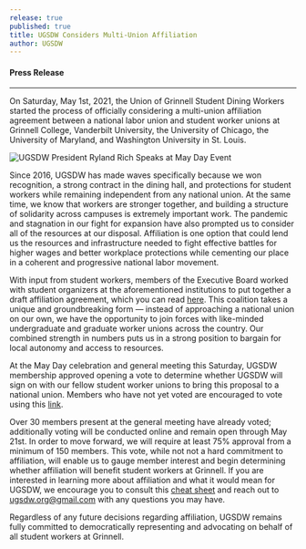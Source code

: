 ```yaml
---
release: true
published: true
title: UGSDW Considers Multi-Union Affiliation
author: UGSDW
---
```

#### Press Release

***

On Saturday, May 1st, 2021, the Union of Grinnell Student Dining Workers started the process of officially considering a multi-union affiliation agreement between a national labor union and student worker unions at Grinnell College, Vanderbilt University, the University of Chicago, the University of Maryland, and Washington University in St. Louis.

![UGSDW President Ryland Rich Speaks at May Day Event]({{site.baseurl}}/assets/news/20210501_143813.jpg)

Since 2016, UGSDW has made waves specifically because we won recognition, a strong contract in the dining hall, and protections for student workers while remaining independent from any national union. At the same time, we know that workers are stronger together, and building a structure of solidarity across campuses is extremely important work. The pandemic and stagnation in our fight for expansion have also prompted us to consider all of the resources at our disposal. Affiliation is one option that could lend us the resources and infrastructure needed to fight effective battles for higher wages and better workplace protections while cementing our place in a coherent and progressive national labor movement.

With input from student workers, members of the Executive Board worked with student organizers at the aforementioned institutions to put together a draft affiliation agreement, which you can read [here](https://docs.google.com/document/d/1a8qs5c75wSbX832W4e1adEijA_D7YZODO1BHlK-QsBw/edit?usp=sharing). This coalition takes a unique and groundbreaking form — instead of approaching a national union on our own, we have the opportunity to join forces with like-minded undergraduate and graduate worker unions across the country. Our combined strength in numbers puts us in a strong position to bargain for local autonomy and access to resources.

At the May Day celebration and general meeting this Saturday, UGSDW membership approved opening a vote to determine whether UGSDW will sign on with our fellow student worker unions to bring this proposal to a national union. Members who have not yet voted are encouraged to vote using this [link](https://forms.gle/TzFkLEunDA2Fz3F89 ).

Over 30 members present at the general meeting have already voted; additionally voting will be conducted online and remain open through May 21st. In order to move forward, we will require at least 75% approval from a minimum of 150 members. This vote, while not not a hard commitment to affiliation, will enable us to gauge member interest and begin determining whether affiliation will benefit student workers at Grinnell. If you are interested in learning more about affiliation and what it would mean for UGSDW, we encourage you to consult this [cheat sheet](https://docs.google.com/document/d/17l6tPoqfI2u47454Hg8hFcF2_hT3hGrRrwf6UANScZo/edit?usp=sharing) and reach out to ugsdw.org@gmail.com with any questions you may have. 

Regardless of any future decisions regarding affiliation, UGSDW remains fully committed to democratically representing and advocating on behalf of all student workers at Grinnell.
